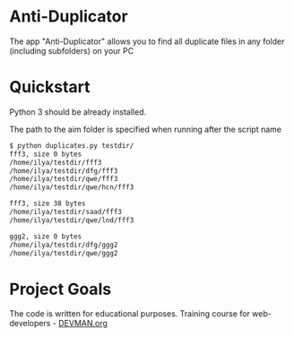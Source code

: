 # Anti-Duplicator

The app "Anti-Duplicator" allows you to find all duplicate files in any folder (including subfolders) on your PC

# Quickstart

Python 3 should be already installed.

The path to the aim folder is specified when running after the script name

```bash
$ python duplicates.py testdir/
fff3, size 0 bytes
/home/ilya/testdir/fff3
/home/ilya/testdir/dfg/fff3
/home/ilya/testdir/qwe/fff3
/home/ilya/testdir/qwe/hcn/fff3

fff3, size 38 bytes
/home/ilya/testdir/saad/fff3
/home/ilya/testdir/qwe/lnd/fff3

ggg2, size 0 bytes
/home/ilya/testdir/dfg/ggg2
/home/ilya/testdir/qwe/ggg2

```

# Project Goals

The code is written for educational purposes. Training course for web-developers - [DEVMAN.org](https://devman.org)
